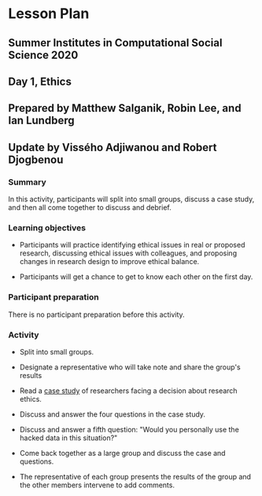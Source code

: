 # Lesson Plan 

## Summer Institutes in Computational Social Science 2020 

## Day 1, Ethics 

## Prepared by Matthew Salganik, Robin Lee, and Ian Lundberg 

## Update by Vissého Adjiwanou and Robert Djogbenou 


### Summary 

In this activity, participants will split into small groups, discuss a case study, and then all come together to discuss and debrief. 


### Learning objectives 

- Participants will practice identifying ethical issues in real or proposed research, discussing ethical issues with colleagues, and proposing changes in research design to improve ethical balance.   

- Participants will get a chance to get to know each other on the first day. 


### Participant preparation 

There is no participant preparation before this activity. 


### Activity 

- Split into small groups. 

- Designate a representative who will take note and share the group's results 

- Read a [case study](https://bdes.datasociety.net/wp-content/uploads/2016/10/Patreon-Case-Study.pdf) of researchers facing a decision about research ethics. 

- Discuss and answer the four questions in the case study. 

- Discuss and answer a fifth question: "Would you personally use the hacked data in this situation?" 

- Come back together as a large group and discuss the case and questions. 

- The representative of each group presents the results of the group and the other members intervene to add comments. 

 

